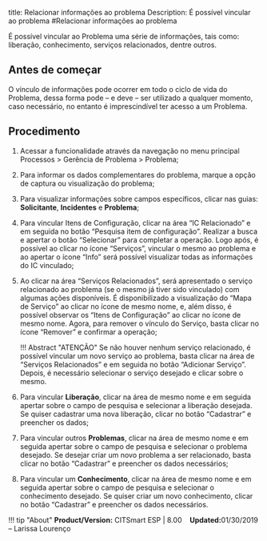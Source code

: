 title: Relacionar informações ao problema
Description: É possível vincular ao problema
#Relacionar informações ao problema 


É possível vincular ao Problema uma série de informações, tais como: liberação, conhecimento, serviços relacionados, dentre outros.

Antes de começar
----------------

O vínculo de informações pode ocorrer em todo o ciclo de vida do Problema, dessa
forma pode – e deve – ser utilizado a qualquer momento, caso necessário, no
entanto é imprescindível ter acesso a um Problema.

Procedimento
------------

1. Acessar a funcionalidade através da navegação no menu principal Processos \>
    Gerência de Problema \> Problema;

2.  Para informar os dados complementares do problema, marque a opção de captura
    ou visualização do problema;

3.  Para visualizar informações sobre campos específicos, clicar nas guias:
    **Solicitante**, **Incidentes** e **Problema**;

4.  Para vincular Itens de Configuração, clicar na área “IC Relacionado” e em
    seguida no botão “Pesquisa item de configuração”. Realizar a busca e apertar
    o botão “Selecionar” para completar a operação. Logo após, é possível ao
    clicar no ícone “Serviços”, vincular o mesmo ao problema e ao apertar o
    ícone “Info” será possível visualizar todas as informações do IC vinculado;

5.  Ao clicar na área “Serviços Relacionados”, será apresentado o serviço
    relacionado ao problema (se o mesmo já tiver sido vinculado) com algumas
    ações disponíveis. É disponibilizado a visualização do “Mapa de Serviço” ao
    clicar no ícone de mesmo nome, e, além disso, é possível observar os “Itens
    de Configuração” ao clicar no ícone de mesmo nome. Agora, para remover o
    vínculo do Serviço, basta clicar no ícone “Remover” e confirmar a operação;

    !!! Abstract "ATENÇÃO"
        Se não houver nenhum serviço relacionado, é possível vincular um novo
        serviço ao problema, basta clicar na área de “Serviços Relacionados” e em
        seguida no botão “Adicionar Serviço”. Depois, é necessário selecionar o
        serviço desejado e clicar sobre o mesmo.

6.  Para vincular **Liberação**, clicar na área de mesmo nome e em seguida
    apertar sobre o campo de pesquisa e selecionar a liberação desejada. Se
    quiser cadastrar uma nova liberação, clicar no botão “Cadastrar” e preencher
    os dados;

7.  Para vincular outros **Problemas**, clicar na área de mesmo nome e em
    seguida apertar sobre o campo de pesquisa e selecionar o problema desejado.
    Se desejar criar um novo problema a ser relacionado, basta clicar no botão
    “Cadastrar” e preencher os dados necessários;

8.  Para vincular um **Conhecimento**, clicar na área de mesmo nome e em seguida
    apertar sobre o campo de pesquisa e selecionar o conhecimento desejado. Se
    quiser criar um novo conhecimento, clicar no botão “Cadastrar” e preencher
    os dados necessários.
    
!!! tip "About"
    <b>Product/Version:</b> CITSmart ESP | 8.00 &nbsp;&nbsp;
    <b>Updated:</b>01/30/2019 – Larissa Lourenço

